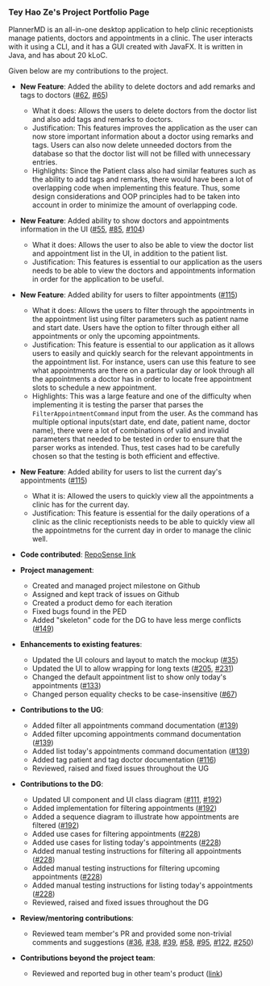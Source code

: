 
### Tey Hao Ze's Project Portfolio Page

PlannerMD is an all-in-one desktop application to help clinic receptionists manage patients, doctors and appointments in a clinic. The user interacts with it using a CLI, and it has a GUI created with JavaFX. It is written in Java, and has about 20 kLoC.

Given below are my contributions to the project.

* **New Feature**: Added the ability to delete doctors and add remarks and tags to doctors ([#62](https://github.com/AY2122S1-CS2103T-T11-3/tp/pull/62), [#65](https://github.com/AY2122S1-CS2103T-T11-3/tp/pull/65))
   * What it does: Allows the users to delete doctors from the doctor list and also add tags and remarks to doctors.
   * Justification: This features improves the application as the user can now store important information about a doctor using remarks and tags. Users can also now delete unneeded doctors from the database so that the doctor list will not be filled with unnecessary entries.
   * Highlights: Since the Patient class also had similar features such as the ability to add tags and remarks, there would have been a lot of overlapping code when implementing this feature. Thus, some design considerations and OOP principles had to be taken into account in order to minimize the amount of overlapping code.
   
* **New Feature**: Added ability to show doctors and appointments information in the UI ([#55](https://github.com/AY2122S1-CS2103T-T11-3/tp/pull/55), [#85](https://github.com/AY2122S1-CS2103T-T11-3/tp/pull/85), [#104](https://github.com/AY2122S1-CS2103T-T11-3/tp/pull/104))
   * What it does: Allows the user to also be able to view the doctor list and appointment list in the UI, in addition to the patient list.
   * Justification: This features is essential to our application as the users needs to be able to view the doctors and appointments information in order for the application to be useful.

<div style="page-break-after: always;"></div>

* **New Feature**: Added ability for users to filter appointments ([#115](https://github.com/AY2122S1-CS2103T-T11-3/tp/pull/115))
   * What it does: Allows the users to filter through the appointments in the appointment list using filter parameters such as patient name and start date. Users have the option to filter through either all appointments or only the upcoming appointments.
   * Justification: This feature is essential to our application as it allows users to easily and quickly search for the relevant appointments in the appointment list. For instance, users can use this feature to see what appointments are there on a particular day or look through all the appointments a doctor has in order to locate free appointment slots to schedule a new appointment.
   * Highlights: This was a large feature and one of the difficulty when implementing it is testing the parser that parses the `FilterAppointmentCommand` input from the user. As the command has multiple optional inputs(start date, end date, patient name, doctor name), there were a lot of combinations of valid and invalid parameters that needed to be tested in order to ensure that the parser works as intended. Thus, test cases had to be carefully chosen so that the testing is both efficient and effective.

* **New Feature**: Added ability for users to list the current day's appointments ([#115](https://github.com/AY2122S1-CS2103T-T11-3/tp/pull/115))
   * What it is: Allowed the users to quickly view all the appointments a clinic has for the current day.
   * Justification: This feature is essential for the daily operations of a clinic as the clinic receptionists needs to be able to quickly view all the appointmetns for the current day in order to manage the clinic well. 

* **Code contributed**: [RepoSense link](https://nus-cs2103-ay2122s1.github.io/tp-dashboard/?search=&sort=groupTitle&sortWithin=title&timeframe=commit&mergegroup=&groupSelect=groupByRepos&breakdown=true&checkedFileTypes=docs~functional-code~test-code~other&since=2021-09-17&tabOpen=true&tabType=authorship&tabAuthor=Haozeee&tabRepo=AY2122S1-CS2103T-T11-3%2Ftp%5Bmaster%5D&authorshipIsMergeGroup=false&authorshipFileTypes=docs~functional-code~test-code&authorshipIsBinaryFileTypeChecked=false)

<div style="page-break-after: always;"></div>

* **Project management**:
    * Created and managed project milestone on Github
    * Assigned and kept track of issues on Github
    * Created a product demo for each iteration
    * Fixed bugs found in the PED
    * Added "skeleton" code for the DG to have less merge conflicts ([#149](https://github.com/AY2122S1-CS2103T-T11-3/tp/pull/149))
    
* **Enhancements to existing features**:
    * Updated the UI colours and layout to match the mockup ([#35](https://github.com/AY2122S1-CS2103T-T11-3/tp/pull/35))
    * Updated the UI to allow wrapping for long texts ([#205](https://github.com/AY2122S1-CS2103T-T11-3/tp/pull/205), [#231](https://github.com/AY2122S1-CS2103T-T11-3/tp/pull/231))
    * Changed the default appointment list to show only today's appointments ([#133](https://github.com/AY2122S1-CS2103T-T11-3/tp/pull/133))
    * Changed person equality checks to be case-insensitive ([#67](https://github.com/AY2122S1-CS2103T-T11-3/tp/pull/67))

* **Contributions to the UG**:
    * Added filter all appointments command documentation ([#139](https://github.com/AY2122S1-CS2103T-T11-3/tp/pull/139))
    * Added filter upcoming appointments command documentation ([#139](https://github.com/AY2122S1-CS2103T-T11-3/tp/pull/139))
    * Added list today's appointments command documentation ([#139](https://github.com/AY2122S1-CS2103T-T11-3/tp/pull/139))
    * Added tag patient and tag doctor documentation ([#116](https://github.com/AY2122S1-CS2103T-T11-3/tp/pull/116))
    * Reviewed, raised and fixed issues throughout the UG

* **Contributions to the DG**:
    * Updated UI component and UI class diagram ([#111](https://github.com/AY2122S1-CS2103T-T11-3/tp/pull/111), [#192](https://github.com/AY2122S1-CS2103T-T11-3/tp/pull/192))
    * Added implementation for filtering appointments ([#192](https://github.com/AY2122S1-CS2103T-T11-3/tp/pull/192))
    * Added a sequence diagram to illustrate how appointments are filtered ([#192](https://github.com/AY2122S1-CS2103T-T11-3/tp/pull/192))
    * Added use cases for filtering appointments ([#228](https://github.com/AY2122S1-CS2103T-T11-3/tp/pull/228))
    * Added use cases for listing today's appointments ([#228](https://github.com/AY2122S1-CS2103T-T11-3/tp/pull/228))
    * Added manual testing instructions for filtering all appointments ([#228](https://github.com/AY2122S1-CS2103T-T11-3/tp/pull/228))
    * Added manual testing instructions for filtering upcoming appointments ([#228](https://github.com/AY2122S1-CS2103T-T11-3/tp/pull/228))
    * Added manual testing instructions for listing today's appointments ([#228](https://github.com/AY2122S1-CS2103T-T11-3/tp/pull/228))
    * Reviewed, raised and fixed issues throughout the DG
  
* **Review/mentoring contributions**:
    * Reviewed team member's PR and provided some non-trivial comments and suggestions ([#36](https://github.com/AY2122S1-CS2103T-T11-3/tp/pull/36), [#38](https://github.com/AY2122S1-CS2103T-T11-3/tp/pull/38), [#39](https://github.com/AY2122S1-CS2103T-T11-3/tp/pull/39), [#58](https://github.com/AY2122S1-CS2103T-T11-3/tp/pull/58), [#95](https://github.com/AY2122S1-CS2103T-T11-3/tp/pull/95), [#122](https://github.com/AY2122S1-CS2103T-T11-3/tp/pull/122), [#250](https://github.com/AY2122S1-CS2103T-T11-3/tp/pull/250))
  
* **Contributions beyond the project team**:
    * Reviewed and reported bug in other team's product ([link](https://github.com/Haozeee/ped/issues))

